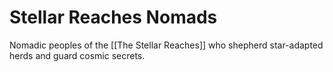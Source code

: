 # Stellar Reaches Nomads
Nomadic peoples of the [[The Stellar Reaches]] who shepherd star-adapted herds and guard cosmic secrets.
